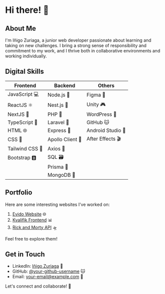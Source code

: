 # Hi there! 👋

## About Me

I'm Iñigo Zuriaga, a junior web developer passionate about learning and taking on new challenges. I bring a strong sense of responsibility and commitment to my work, and I thrive both in collaborative environments and working individually.

## Digital Skills

| Frontend         | Backend         | Others         |
|------------------|-----------------|----------------|
| JavaScript  💻   | Node.js  🚀      | Figma  🎨      |
| ReactJS  ⚛️      | Nest.js  🐤      | Unity  🎮      |
| NextJS  🚀       | PHP  🐘          | WordPress  📝 |
| TypeScript  📝   | Laravel  🌟      | GitHub  🐱    |
| HTML  🌐         | Express  🚀      | Android Studio 📱|
| CSS  🎨          | Apollo Client  🚀| After Effects  🎬|
| Tailwind CSS  🎨 | Axios  🚀       |                |
| Bootstrap  🅱️    | SQL  🗃️         |                |
|                 | Prisma  🚀       |                |
|                 | MongoDB  🍃      |                |

## Portfolio

Here are some interesting websites I've worked on:

1. [Evido Website](https://website-evido-inigo.vercel.app/) 🌐
2. [Kvalifik Frontend](https://kvalifik-frontend111.vercel.app/) 📊
3. [Rick and Morty API](https://rick-and-morty-api-seven-mauve.vercel.app/) 🛸

Feel free to explore them!

## Get in Touch

- LinkedIn: [Iñigo Zuriaga](https://www.linkedin.com/in/iñigo-zuriaga/) 💼
- GitHub: [@your-github-username](https://github.com/your-github-username) 🐱
- Email: your-email@example.com 📧

Let's connect and collaborate! 🤝
